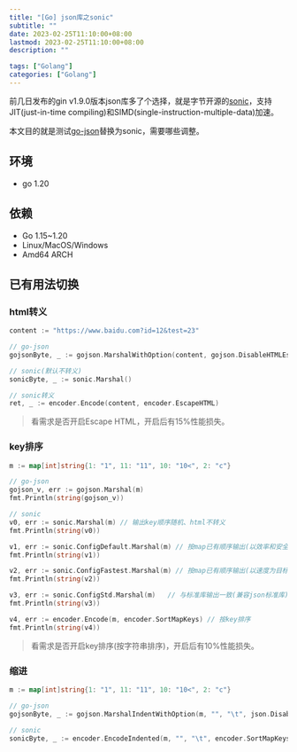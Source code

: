 ```yaml
---
title: "[Go] json库之sonic"
subtitle: ""
date: 2023-02-25T11:10:00+08:00
lastmod: 2023-02-25T11:10:00+08:00
description: ""

tags: ["Golang"]
categories: ["Golang"]
---
```


前几日发布的gin v1.9.0版本json库多了个选择，就是字节开源的[sonic](https://github.com/bytedance/sonic)，支持JIT(just-in-time compiling)和SIMD(single-instruction-multiple-data)加速。

本文目的就是测试[go-json](https://github.com/goccy/go-json)替换为sonic，需要哪些调整。

## 环境
- go 1.20

## 依赖

- Go 1.15~1.20
- Linux/MacOS/Windows
- Amd64 ARCH

## 已有用法切换

### html转义
```go
content := "https://www.baidu.com?id=12&test=23"

// go-json
gojsonByte, _ := gojson.MarshalWithOption(content, gojson.DisableHTMLEscape())

// sonic(默认不转义)
sonicByte, _ := sonic.Marshal()

// sonic转义
ret, _ := encoder.Encode(content, encoder.EscapeHTML)
```
> 看需求是否开启Escape HTML，开启后有15%性能损失。

### key排序
```go
m := map[int]string{1: "1", 11: "11", 10: "10<", 2: "c"}

// go-json
gojson_v, err := gojson.Marshal(m)
fmt.Println(string(gojson_v))

// sonic
v0, err := sonic.Marshal(m) // 输出key顺序随机、html不转义
fmt.Println(string(v0))

v1, err := sonic.ConfigDefault.Marshal(m) // 按map已有顺序输出(以效率和安全为目标)
fmt.Println(string(v1))

v2, err := sonic.ConfigFastest.Marshal(m) // 按map已有顺序输出(以速度为目标)
fmt.Println(string(v2))

v3, err := sonic.ConfigStd.Marshal(m)   // 与标准库输出一致(兼容json标准库)
fmt.Println(string(v3))

v4, err := encoder.Encode(m, encoder.SortMapKeys) // 按key排序
fmt.Println(string(v4))
```

> 看需求是否开启key排序(按字符串排序)，开启后有10%性能损失。

### 缩进

```go
m := map[int]string{1: "1", 11: "11", 10: "10<", 2: "c"}

// go-json
gojsonByte, _ := gojson.MarshalIndentWithOption(m, "", "\t", json.DisableHTMLEscape())

// sonic
sonicByte, _ := encoder.EncodeIndented(m, "", "\t", encoder.SortMapKeys)
```


